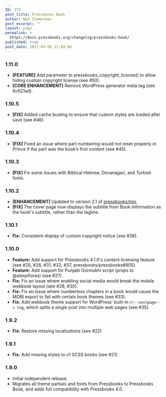 ```yaml
---
ID: 272
post_title: Pressbooks Book
author: Ned Zimmerman
post_excerpt: ""
layout: page
permalink: >
  https://docs.pressbooks.org/changelog/pressbooks-book/
published: true
post_date: 2017-09-06 21:04:06
---
```

### 1\.11.0

*   **[FEATURE]** Add parameter to pressbooks_copyright_license() to allow hiding custom copyright license (see #50).
*   **[CORE ENHANCEMENT]** Remove WordPress generator meta tag (see 6c621ad).

### 1\.10.5

*   **[FIX]** Added cache busting to ensure that custom styles are loaded after save (see #46).

### 1\.10.4

*   **[FIX]** Fixed an issue where part numbering would not reset properly in Prince if the part was the book’s first content (see #45).

### 1\.10.3

*   **[FIX]** Fix some issues with Biblical Hebrew, Devanagari, and Turkish fonts.

### 1\.10.2

*   **[ENHANCEMENT]** Updated to version 2.1 of [pressbooks/mix][1].
*   **[FIX]** The cover page now displays the subtitle from Book Information as the book's subtitle, rather than the tagline.

### 1\.10.1

*   **Fix:** Consistent display of custom copyright notice (see #38).

### 1\.10.0

*   **Feature:** Add support for Pressbooks 4.1.0's content licensing feature (see #25, #26, #31, #32, #37, pressbooks/pressbooks#805).
*   **Feature:** Add support for Punjabi Gurmukhi script (props to @alexpflores) (see #27).
*   **Fix:** Fix an issue where enabling social media would break the mobile webbook layout (see #28, #30).
*   **Fix:** Fix an issue where numberless chapters in a book would cause the MOBI export to fail with certain book themes (see #33).
*   **Fix:** Add webbook theme support for WordPress' built-in `<!--nextpage--> tag`, which splits a single post into multiple web pages (see #35).

### 1\.9.2

*   **Fix:** Restore missing localizations (see #22)

### 1\.9.1

*   **Fix:** Add missing styles to v1 SCSS books (see #21).

### 1\.9.0

*   Initial independent release.
*   Migrates all theme partials and fonts from Pressbooks to Pressbooks Book, and adds full compatibility with Pressbooks 4.0.

 [1]: https://github.com/pressbooks/mix